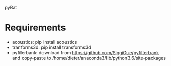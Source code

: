 pyBat

# Requirements

+ acoustics: pip install acoustics
+ tranforms3d: pip install transforms3d
+ pyfilerbank: download from https://github.com/SiggiGue/pyfilterbank and copy-paste to /home/dieter/anaconda3/lib/python3.6/site-packages